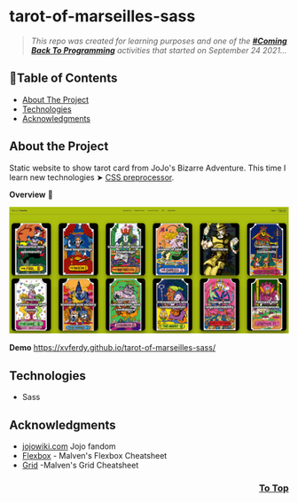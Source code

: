 # tarot-of-marseilles-sass

> _This repo was created for learning purposes and one of the [_**#Coming Back To Programming**_](https://github.com/xvferdy/beginner-portfolio "Beginner Portfolio") activities that started on September 24 2021…_

## :round_pushpin:Table of Contents
- [About The Project](#about-the-project)
- [Technologies](#technologies)
- [Acknowledgments](#acknowledgments)

## About the Project
Static website to show tarot card from JoJo's Bizarre Adventure. This time I learn new technologies ➤ [CSS preprocessor](https://developer.mozilla.org/en-US/docs/Glossary/CSS_preprocessor).

**Overview** 🌈
<p align="">
  <img src="./assets/overview.png">
</p>

**Demo**
https://xvferdy.github.io/tarot-of-marseilles-sass/

## Technologies
- Sass

## Acknowledgments
- [jojowiki.com](https://jojowiki.com/Tarot_Cards) Jojo fandom
- [Flexbox](https://flexbox.malven.co/) - Malven's Flexbox Cheatsheet
- [Grid](https://grid.malven.co/) -Malven's Grid Cheatsheet

<h3 align="right">
      <a href="#round_pushpintable-of-contents">To Top</a>
</h3>

